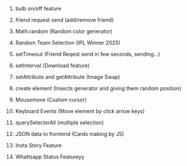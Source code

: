 1. bulb on/off feature 
2. friend request send (add/remove friend)
3. Math.random (Random color generator)
4. Random Team Selection (IPL Winner 2025)
5. setTimeout (Friend Reqest send in few seconds, sending...)
6. setInterval (Download feature)
7. setAttribute and getAttribute (Image Swap)

8. create element (Insects generator and giving them random position)
9. Mousemove (Custom cursor)
10. Keyboard Events (Move element by click arrow keys)
11. querySelectorAll (multiple selection)
12. JSON data to frontend (Cards making by JS)
13. Insta Story Feature 
14. Whattsapp Status Featureyy